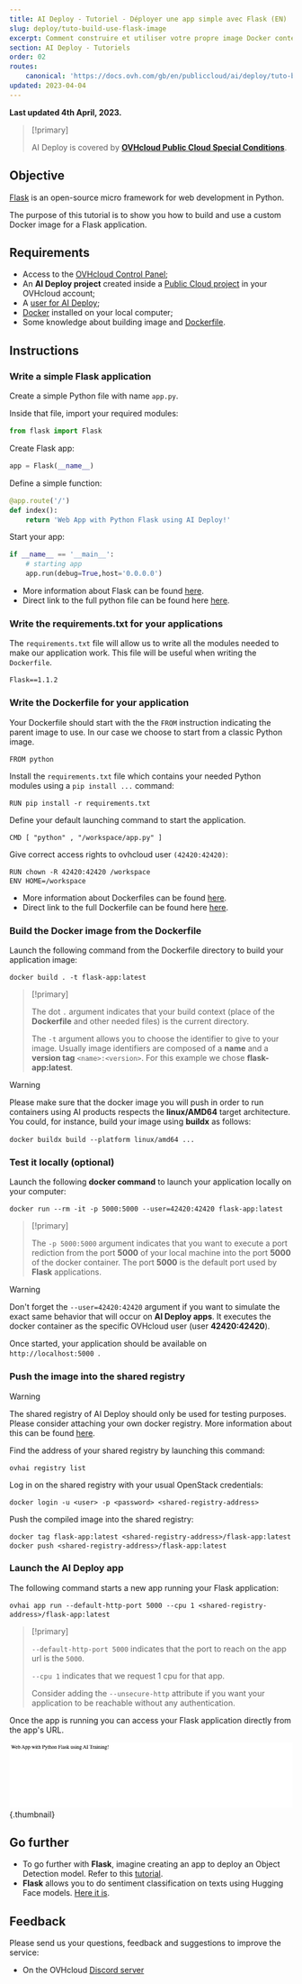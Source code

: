 ```yaml
---
title: AI Deploy - Tutoriel - Déployer une app simple avec Flask (EN)
slug: deploy/tuto-build-use-flask-image
excerpt: Comment construire et utiliser votre propre image Docker contenant une application Flask
section: AI Deploy - Tutoriels
order: 02
routes:
    canonical: 'https://docs.ovh.com/gb/en/publiccloud/ai/deploy/tuto-build-use-flask-image/'
updated: 2023-04-04
---
```


**Last updated 4th April, 2023.**

> [!primary]
>
> AI Deploy is covered by **[OVHcloud Public Cloud Special Conditions](https://storage.gra.cloud.ovh.net/v1/AUTH_325716a587c64897acbef9a4a4726e38/contracts/d2a208c-Conditions_particulieres_OVH_Stack-WE-9.0.pdf)**.
>

## Objective

[Flask](https://flask.palletsprojects.com/en/2.0.x/) is an open-source micro framework for web development in Python.

The purpose of this tutorial is to show you how to build and use a custom Docker image for a Flask application.

## Requirements

- Access to the [OVHcloud Control Panel](https://www.ovh.com/auth/?action=gotomanager&from=https://www.ovh.com/fr/&ovhSubsidiary=fr);
- An **AI Deploy project** created inside a [Public Cloud project](https://www.ovhcloud.com/fr/public-cloud/) in your OVHcloud account;
- A [user for AI Deploy](https://docs.ovh.com/fr/publiccloud/ai/users/);
- [Docker](https://www.docker.com/get-started) installed on your local computer;
- Some knowledge about building image and [Dockerfile](https://docs.docker.com/engine/reference/builder/).

## Instructions

### Write a simple Flask application

Create a simple Python file with name `app.py`.

Inside that file, import your required modules:

```python
from flask import Flask
```

Create Flask app:

```python
app = Flask(__name__)
```

Define a simple function:

```python
@app.route('/')
def index():
    return 'Web App with Python Flask using AI Deploy!'
```

Start your app:

```python
if __name__ == '__main__':
    # starting app
    app.run(debug=True,host='0.0.0.0')
```

- More information about Flask can be found [here](https://flask.palletsprojects.com/en/2.0.x/).
- Direct link to the full python file can be found here [here](https://github.com/ovh/ai-training-examples/tree/main/apps/flask/hello-world).

### Write the requirements.txt for your applications

The `requirements.txt` file will allow us to write all the modules needed to make our application work. This file will be useful when writing the `Dockerfile`.

```console
Flask==1.1.2
```

### Write the Dockerfile for your application

Your Dockerfile should start with the the `FROM` instruction indicating the parent image to use. In our case we choose to start from a classic Python image.

```console
FROM python
```

Install the `requirements.txt` file which contains your needed Python modules using a `pip install ...` command:

```console
RUN pip install -r requirements.txt
```

Define your default launching command to start the application.

```console
CMD [ "python" , "/workspace/app.py" ]
```

Give correct access rights to ovhcloud user `(42420:42420)`:

```console
RUN chown -R 42420:42420 /workspace
ENV HOME=/workspace
```

- More information about Dockerfiles can be found [here](https://docs.docker.com/engine/reference/builder/).
- Direct link to the full Dockerfile can be found here [here](https://github.com/ovh/ai-training-examples/blob/main/apps/flask/hello-world/Dockerfile).

### Build the Docker image from the Dockerfile

Launch the following command from the Dockerfile directory to build your application image:

```console
docker build . -t flask-app:latest
```

> [!primary]
>
> The dot `.` argument indicates that your build context (place of the **Dockerfile** and other needed files) is the current directory.
>
> The `-t` argument allows you to choose the identifier to give to your image. Usually image identifiers are composed of a **name** and a **version tag** `<name>:<version>`. For this example we chose **flask-app:latest**.
>

> [!warning]
>
> Please make sure that the docker image you will push in order to run containers using AI products respects the **linux/AMD64** target architecture. You could, for instance, build your image using **buildx** as follows:
>
> `docker buildx build --platform linux/amd64 ...`
>

### Test it locally (optional)

Launch the following **docker command** to launch your application locally on your computer:

```console
docker run --rm -it -p 5000:5000 --user=42420:42420 flask-app:latest
```

> [!primary]
>
> The `-p 5000:5000` argument indicates that you want to execute a port rediction from the port **5000** of your local machine into the port **5000** of the docker container. The port **5000** is the default port used by **Flask** applications.
>


> [!warning]
>
> Don't forget the `--user=42420:42420` argument if you want to simulate the exact same behavior that will occur on **AI Deploy apps**. It executes the docker container as the specific OVHcloud user (user **42420:42420**).
>

Once started, your application should be available on `http://localhost:5000 `.

### Push the image into the shared registry

> [!warning]
>
> The shared registry of AI Deploy should only be used for testing purposes. Please consider attaching your own docker registry. More information about this can be found [here](https://docs.ovh.com/fr/publiccloud/ai/training/add-private-registry/).
>

Find the address of your shared registry by launching this command:

```console
ovhai registry list
```

Log in on the shared registry with your usual OpenStack credentials:

```console
docker login -u <user> -p <password> <shared-registry-address>
```

Push the compiled image into the shared registry:

```console
docker tag flask-app:latest <shared-registry-address>/flask-app:latest
docker push <shared-registry-address>/flask-app:latest
```

### Launch the AI Deploy app

The following command starts a new app running your Flask application:

```console
ovhai app run --default-http-port 5000 --cpu 1 <shared-registry-address>/flask-app:latest
```

> [!primary]
>
> `--default-http-port 5000` indicates that the port to reach on the app url is the `5000`.
>
> `--cpu 1` indicates that we request 1 cpu for that app.
>
> Consider adding the `--unsecure-http` attribute if you want your application to be reachable without any authentication.
>

Once the app is running you can access your Flask application directly from the app's URL.

![image](images/flask-app.png){.thumbnail}

## Go further

- To go further with **Flask**, imagine creating an app to deploy an Object Detection model. Refer to this [tutorial](https://docs.ovh.com/fr/publiccloud/ai/deploy/web-service-yolov5/).
- **Flask** allows you to do sentiment classification on texts using Hugging Face models. [Here it is](https://docs.ovh.com/fr/publiccloud/ai/deploy/tuto-flask-hugging-face-sentiment-analysis/).

## Feedback

Please send us your questions, feedback and suggestions to improve the service:

- On the OVHcloud [Discord server](https://discord.com/invite/vXVurFfwe9)
